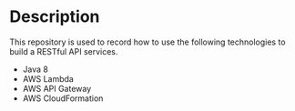 # Description

This repository is used to record how to use the following technologies to build a RESTful API services.

- Java 8
- AWS Lambda
- AWS API Gateway
- AWS CloudFormation
